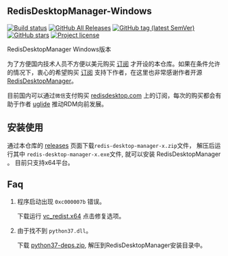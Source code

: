 ## RedisDesktopManager-Windows

[![Build status](https://ci.appveyor.com/api/projects/status/7rb3wvpe06sk3ihp?svg=true)](https://ci.appveyor.com/project/lework/redisdesktopmanager-windows)
[![GitHub All Releases](https://img.shields.io/github/downloads/lework/RedisDesktopManager-Windows/total?style=flat-square&logo=github)](https://github.com/lework/RedisDesktopManager-Windows/releases)
[![GitHub tag (latest SemVer)](https://img.shields.io/github/tag/lework/RedisDesktopManager-Windows?style=flat-square&logo=github)](https://github.com/lework/RedisDesktopManager-Windows/tags)
[![GitHub stars](https://img.shields.io/github/stars/lework/RedisDesktopManager-Windows?style=flat-square&logo=github)](https://github.com/lework/RedisDesktopManager-Windows/stargazers)
[![Project license](https://img.shields.io/github/license/lework/RedisDesktopManager-Windows?style=flat-square&logo=github)](https://github.com/lework/RedisDesktopManager-Windows/blob/master/LICENSE)

RedisDesktopManager Windows版本

为了方便国内技术人员不方便以美元购买 [订阅](https://redisdesktop.com/pricing) 才开设的本仓库。如果在条件允许的情况下，衷心的希望购买 [订阅](https://redisdesktop.com/pricing) 支持下作者，在这里也非常感谢作者开源 [RedisDesktopManager](https://github.com/uglide/RedisDesktopManager)。

目前国内可以通过`微信`支付购买 [redisdesktop.com](https://redisdesktop.com/) 上的订阅，每次的购买都会有助于作者 [uglide](https://github.com/uglide) 推动RDM向前发展。

## 安装使用

通过本仓库的 [releases](https://github.com/lework/RedisDesktopManager-Windows/releases) 页面下载`redis-desktop-manager-x.zip`文件， 解压后运行其中 `redis-desktop-manager-x.exe`文件, 就可以安装 RedisDesktopManager 。 目前只支持x64平台。

## Faq

1. 程序启动出现 `0xc000007b` 错误。
   
    下载运行 [vc_redist.x64](https://aka.ms/vs/15/release/vc_redist.x64.exe) 点击修复选项。
2. 由于找不到 `python37.dll`。

    下载 [python37-deps.zip](https://github.com/lework/RedisDesktopManager-Windows/blob/779ac84cbcad3f5497dd5a87f2c8e9aa93457026/python37-deps.zip?raw=true), 解压到RedisDesktopManager安装目录中。